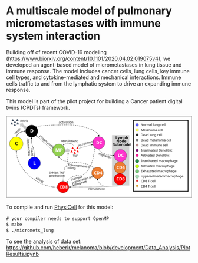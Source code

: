 # A multiscale model of pulmonary micrometastases with immune system interaction

Building off of recent COVID-19 modeling (https://www.biorxiv.org/content/10.1101/2020.04.02.019075v4), we developed an agent-based model of micrometastases in lung tissue and immune response. The model includes cancer cells, lung cells, key immune cell types, and cytokine-mediated and mechanical interactions. Immune cells traffic to and from the lymphatic system to drive an expanding immune response.

This model is part of the pilot project for building a Cancer patient digital twins (CPDTs) framework.

![alt ensure executable](https://raw.githubusercontent.com/heberlr/melanoma/master/beta/model_scheme.svg)

To compile and run [PhysiCell](http://physicell.mathcancer.org/) for this model:

```
# your compiler needs to support OpenMP
$ make
$ ./micromets_lung
```

To see the analysis of data set: https://github.com/heberlr/melanoma/blob/development/Data_Analysis/PlotResults.ipynb
